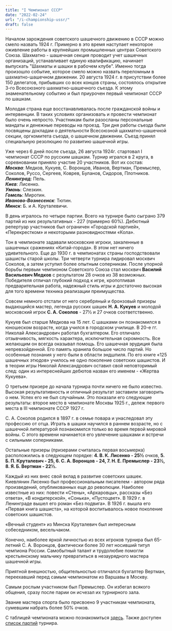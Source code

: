 ```yaml
---
title: "I Чемпионат СССР"
date: "2022-02-24"
url: "/i-championship-ussr/"
draft: false
---
```


Началом зарождения советского шашечного движению в СССР можно смело назвать 1924 г. Примерно в это время наступает некоторое оживление работы в крупнейших промышленных центрах Советского Союза. Шахматно - шашечная секция проводит учет шашечных организаций, устанавливает единую квалификацию, начинает выпускать "Шахматы и шашки в рабочем клубе". Именно тогда произошло событие, которое смело можно назвать переломным в шахматно-шашечном движении. 20 августа 1924 г. в присутствии более 150 делегатов, прибывших со всех концов страны, состоялось открытие 3-го Всесоюзного шахматно-шашечного съезда. К этому знаменательному событию и был приурочен первый чемпионат СССР по шашкам.

Молодая страна еще восстанавливалась после гражданской войны и интервенции. В таких условиях организовать и провести чемпионат было очень непросто. Участникам были разосланы персональные мандаты и денежные переводы на проезд. Три дня работы съезда были посвящены докладам о деятельности Всесоюзной щахматно-шашечной секции, оргкомитета съезда, о шашечном движении. Съезд принял специальную резолюцию по развитию шашечной игры.

Уже через 6 дней после съезда, 26 августа 1924г. стартовал I чемпионат СССР по русским шашкам. Турнир игрался в 2 круга, в соревновании приняло участие 20 участников. Вот их состав:  
***Москва***: Медков, Кукуев, С. Воронцов, Иванов, Вертман, Премыслер, Соколов, Руссо, Сергеев, Коврев, Буланов, Сидоров, Плотников.  
***Ленинград***: Пель.  
***Киев***: Лисенко.  
***Умань***: Слезкин.  
***Гомель***: Миротин.  
***Иваново-Вознесенск***: Тютин.  
***Минск***: Б. и А. Круталевичи.

В день игралось по четыре партии. Всего на турнире было сыграно 379 партий из них результативных - 227 (примерно 60%). Дебютный репертуар участников был ограничен «Городской партией», «Перекрестком» и некоторыми разновидностями «Кола».

Тон в чемпионате задавали московские игроки, закаленные в шашечных сражениях «Китай-города». В этом нет ничего удивительного. Еще до 1930 г. в чемпионатах страны господствовали шашисты старой школы. Три четверти турнира лидировал москвич Соколов, а затем уступил более опытным соперникам. После упорной борьбы первым чемпионом Советского Союза стал москвич **Василий Васильевич Медков** с результатом 28 очков из 38 возможных. Победителя отличал глубокий подход к игре, кропотливая предварительная работа, надежный стиль игры и достаточно высокая для того времени техника реализации преимущества.

Совсем немного отстали от него серебряный и бронзовый призеры выдающийся мастер, легенда русских шашек **Н. А. Кукуев** и молодой московский игрок **С. А. Соколов** - 27½ и 27 очков соответственно.

Кукуев был старше Медкова на 15 лет. С шашками он познакомился в юношеском возрасте, когда учился в городском училище. В 20-е гг. Николай Александрович работал бухгалтером. Его отличало отзывчивость, мягкость характера, исключительная скромность. Все желающим он всегда оказывал помощь. Его шашечная эрудиция была непревзойденной. Его память хранила большое число партий. Но особенные познания у него были в области эндшпиля. По его книге «125 шашечных этюдов» училось не одно поколение советских шашистов. И в теории игры Николай Александрович оставил свой неповторимый след: один из интереснейших дебютов назван его именем - «Жертва Кукуева».

О третьем призере до начала турнира почти ничего не было известно. Высокая результативность и отличный результат заставили заговорить о нем. Успех его не был случайным. Это показали его следующие результаты: второе место в чемпионате Москвы 1925 г., дележ первого места в III чемпионате СССР 1927 г.

С. А. Соколов родился в 1897 г. в семье повара и унаследовал эту профессию от отца. Играть в шашки научился в раннем возрасте, но с шашечной литературой познакомился только во время первой мировой войны. С этого времени начинается его увлечение шашками и встречи с сильными соперниками.

Остальные призеры (призерами считалась первая восьмерка) расположились в следующем порядке: **4. В. К. Лисенко - 25½** очков, **5. Б. П. Круталевич - 25, 6. С. А. Воронцов - 24, 7. Н. Е. Премыслер - 23½, 8. Я. Б. Вертман - 22½.**

Каждый из них внес свой вклад в развитие советских шашек. Киевлянин Лисенко был профессиональным писателем - автором ряда произведений, опубликованных еще до революции. Наиболее известные из них: повести «Стены», «Архаровцы», рассказы «Без ответа», «В кондитерской», «Сонька», «Пустоцвет». В 1929 г. в Ленинграде вышел его роман «Без подвига». В 1926 г. вышла его «Первая книга шашиста», на которой воспитывалось новое поколение советских шашистов.

«Вечный студент» из Минска Круталевич был интересным собеседником, весельчаком.

Конечно, наиболее яркой личностью из всех игроков турнира был 65-летний С. А. Воронцов, фактически более 30 лет носивший титул чемпиона России. Самобытный талант и трудолюбие помогли крестьянскому мальчику превратиться в незаурядного мастера шашечной игры.

Приятной внешностью, общительностью отличался бухгалтер Вертман, переехавший перед самым чемпионатом из Варшавы в Москву.

Самым рослым участником был Премыслер. Он избегал всякого общения, сразу после парии он исчезал их турнирного зала.

Звание мастера спорта было присвоено 9 участникам чемпионата, сумевшим набрать более 50% очков.

С таблицей чемпионата можно познакомиться [здесь](/i-championship-ussr-table/). Также доступен [список партий](/categories/i-championship-ussr-party/) турнира.
